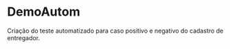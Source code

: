 # DemoAutom

Criação do teste automatizado para caso positivo e negativo do cadastro de entregador.
